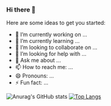 ### Hi there 👋
Here are some ideas to get you started:

- 🔭 I’m currently working on ...
- 🌱 I’m currently learning ...
- 👯 I’m looking to collaborate on ...
- 🤔 I’m looking for help with ...
- 💬 Ask me about ...
- 📫 How to reach me: ...
- 😄 Pronouns: ...
- ⚡ Fun fact: ...


![Anurag's GitHub stats](https://github-readme-stats.vercel.app/api?username=liupeixin23&show_icons=true&theme=radical)
[![Top Langs](https://github-readme-stats.vercel.app/api/top-langs/?username=liupeixin23&layout=compact)](https://github.com/liupeixin23/github-readme-stats)
